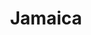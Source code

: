 ---
title: Jamaica
crosslinks:
- place
- dancehall
- NewNewzz
- autotldr
- hockey
- unitedkingdom
- China
---